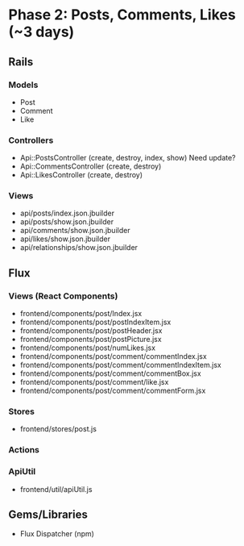 # Phase 2: Posts, Comments, Likes (~3 days)

## Rails
### Models
* Post
* Comment
* Like

### Controllers
* Api::PostsController (create, destroy, index, show) Need update?
* Api::CommentsController (create, destroy)
* Api::LikesController (create, destroy)

### Views
* api/posts/index.json.jbuilder
* api/posts/show.json.jbuilder
* api/comments/show.json.jbuilder
* api/likes/show.json.jbuilder
* api/relationships/show.json.jbuilder

## Flux
### Views (React Components)
* frontend/components/post/Index.jsx
* frontend/components/post/postIndexItem.jsx
* frontend/components/post/postHeader.jsx
* frontend/components/post/postPicture.jsx
* frontend/components/post/numLikes.jsx
* frontend/components/post/comment/commentIndex.jsx
* frontend/components/post/comment/commentIndexItem.jsx
* frontend/components/post/comment/commentBox.jsx
* frontend/components/post/comment/like.jsx
* frontend/components/post/comment/commentForm.jsx

### Stores
* frontend/stores/post.js

### Actions

### ApiUtil
* frontend/util/apiUtil.js

## Gems/Libraries
* Flux Dispatcher (npm)
